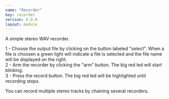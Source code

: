 ```yaml
---
name: "Recorder"
key: recorder
version: 0.0.0
layout: module
---
```

A simple stereo WAV recorder.

1 - Choose the output file by clicking on the button labeled
"select". When a file is choosen a green light will indicate a file is selected
and the file name will be displayed on the right.  
2 - Arm the recorder by clicking the "arm" button. The big red led will start blinking.  
3 - Press the record button. The big red led will be highlighted until recording stops.  

You can record multiple stereo tracks by chaining several recorders.
